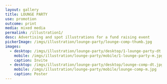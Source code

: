 ```yaml
---
layout: gallery
title: LOUNGE PARTY
use: promotion
outcome: print
media: mixed media
permalink: /illustration1/
desc: Advertising and spot illustrations for a fund raising event
pickerImage: /imgs/illustration/lounge-party/lounge-comp-thumb.jpg
images:
  - desktop: /imgs/illustration/lounge-party/desktop/1-lounge-party-dt.jpg
    mobile: /imgs/illustration/lounge-party/mobile/1-lounge-party-m.jpg
    caption: Invite
  - desktop: /imgs/illustration/lounge-party/desktop/lounge-comp-dt.jpg
    mobile: /imgs/illustration/lounge-party/mobile/lounge-comp-m.jpg
    caption: Poster
---
```

